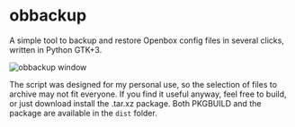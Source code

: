 # obbackup

A simple tool to backup and restore Openbox config files in several clicks, written in Python GTK+3.

![obbackup window](http://nwg.pl/obbackup/images/obbackup_1.png)

The script was designed for my personal use, so the selection of files to archive may not fit everyone.
If you find it useful anyway, feel free to build, or just download install the .tar.xz package. 
Both PKGBUILD and the package are available in the `dist` folder.